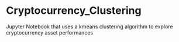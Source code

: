 # Cryptocurrency_Clustering
Jupyter Notebook that uses a kmeans clustering algorithm to explore cryptocurrency asset performances
